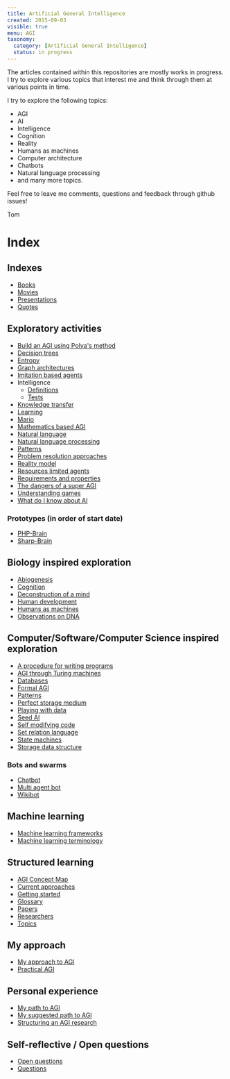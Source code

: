 ```yaml
---
title: Artificial General Intelligence
created: 2015-09-03
visible: true
menu: AGI
taxonomy:
  category: [Artificial General Intelligence]
  status: in progress
---
```


The articles contained within this repositories are mostly works in progress. I try to explore various topics that interest me and think through them at various points in time.

I try to explore the following topics:

* AGI
* AI
* Intelligence
* Cognition
* Reality
* Humans as machines
* Computer architecture
* Chatbots
* Natural language processing
* and many more topics.

Feel free to leave me comments, questions and feedback through github issues!

Tom

# Index

## Indexes

* [Books](books)
* [Movies](movies)
* [Presentations](presentations)
* [Quotes](quotes)

## Exploratory activities

* [Build an AGI using Polya's method](build-an-agi-using-polya-method)
* [Decision trees](https://github.com/tomzx/decision-trees)
* [Entropy](entropy)
* [Graph architectures](graph-architectures)
* [Imitation based agents](imitation-based-agents)
* Intelligence
	* [Definitions](intelligence/definitions)
	* [Tests](intelligence/tests)
* [Knowledge transfer](knowledge-transfer)
* [Learning](learning)
* [Mario](mario)
* [Mathematics based AGI](mathematics-based-agi)
* [Natural language](natural-language)
* [Natural language processing](natural-language-processing)
* [Patterns](patterns)
* [Problem resolution approaches](problem-resolution-approaches)
* [Reality model](reality-model)
* [Resources limited agents](resources-limited-agents)
* [Requirements and properties](requirements-and-properties)
* [The dangers of a super AGI](the-dangers-of-a-super-agi)
* [Understanding games](understanding-games)
* [What do I know about AI](what-do-i-know-about-ai)

### Prototypes (in order of start date)

* [PHP-Brain](prototypes/php-brain)
* [Sharp-Brain](prototypes/php-brain)

## Biology inspired exploration

* [Abiogenesis](abiogenesis)
* [Cognition](cognition)
* [Deconstruction of a mind](deconstruction-of-a-mind)
* [Human development](human-development)
* [Humans as machines](humans-as-machines)
* [Observations on DNA](observations-on-dna)

## Computer/Software/Computer Science inspired exploration

* [A procedure for writing programs](a-procedure-for-writing-programs)
* [AGI through Turing machines](agi-through-turing-machines)
* [Databases](databases)
* [Formal AGI](formal-agi)
* [Patterns](patterns)
* [Perfect storage medium](perfect-storage-medium)
* [Playing with data](playing-with-data)
* [Seed AI](seed-ai)
* [Self modifying code](self-modifying-code)
* [Set relation language](set-relation-language)
* [State machines](state-machines)
* [Storage data structure](storage-data-structure)

### Bots and swarms

* [Chatbot](chatbot)
* [Multi agent bot](multi-agent-bot)
* [Wikibot](wikibot)

## Machine learning

* [Machine learning frameworks](machine-learning-frameworks)
* [Machine learning terminology](machine-learning-terminology)

## Structured learning

* [AGI Concept Map](https://github.com/tomzx/agi-concept-map)
* [Current approaches](current-approaches)
* [Getting started](getting-started)
* [Glossary](glossary)
* [Papers](papers)
* [Researchers](researchers)
* [Topics](topics)

## My approach

* [My approach to AGI](my-approach-to-agi)
* [Practical AGI](practical-agi)

## Personal experience

* [My path to AGI](my-path-to-agi)
* [My suggested path to AGI](my-suggested-path-to-agi)
* [Structuring an AGI research](structuring-an-agi-research)

## Self-reflective / Open questions

* [Open questions](open-questions)
* [Questions](questions)